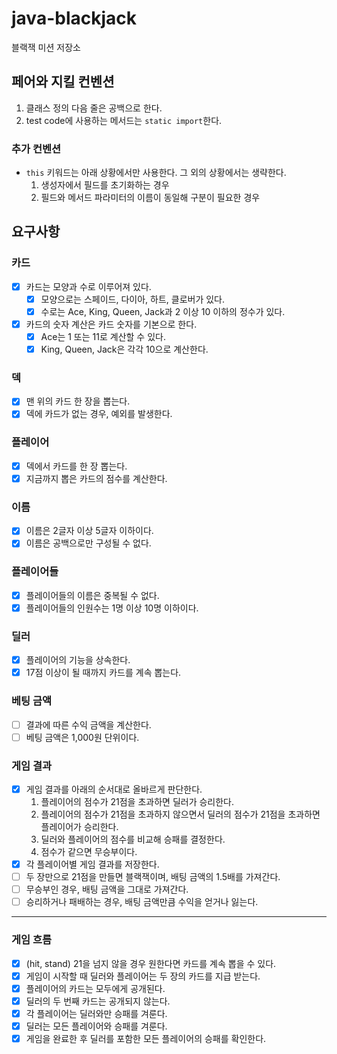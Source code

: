 # java-blackjack

블랙잭 미션 저장소

## 페어와 지킬 컨벤션
1. 클래스 정의 다음 줄은 공백으로 한다.
2. test code에 사용하는 메서드는 `static import`한다.

### 추가 컨벤션
- `this` 키워드는 아래 상황에서만 사용한다. 그 외의 상황에서는 생략한다.
  1. 생성자에서 필드를 초기화하는 경우
  2. 필드와 메서드 파라미터의 이름이 동일해 구분이 필요한 경우


## 요구사항
### 카드
- [x] 카드는 모양과 수로 이루어져 있다.
  - [x] 모양으로는 스페이드, 다이아, 하트, 클로버가 있다.
  - [x] 수로는 Ace, King, Queen, Jack과 2 이상 10 이하의 정수가 있다.
- [x] 카드의 숫자 계산은 카드 숫자를 기본으로 한다.
  - [x] Ace는 1 또는 11로 계산할 수 있다.
  - [x] King, Queen, Jack은 각각 10으로 계산한다.
  
### 덱
- [x] 맨 위의 카드 한 장을 뽑는다.
- [x] 덱에 카드가 없는 경우, 예외를 발생한다.

### 플레이어
- [x] 덱에서 카드를 한 장 뽑는다.
- [x] 지금까지 뽑은 카드의 점수를 계산한다.

### 이름
- [x] 이름은 2글자 이상 5글자 이하이다.
- [x] 이름은 공백으로만 구성될 수 없다.

### 플레이어들
- [x] 플레이어들의 이름은 중복될 수 없다.
- [x] 플레이어들의 인원수는 1명 이상 10명 이하이다.

### 딜러
- [x] 플레이어의 기능을 상속한다.
- [x] 17점 이상이 될 때까지 카드를 계속 뽑는다.

### 베팅 금액
- [ ] 결과에 따른 수익 금액을 계산한다.
- [ ] 베팅 금액은 1,000원 단위이다.

### 게임 결과
- [x] 게임 결과를 아래의 순서대로 올바르게 판단한다.
  1. 플레이어의 점수가 21점을 초과하면 딜러가 승리한다.
  2. 플레이어의 점수가 21점을 초과하지 않으면서 딜러의 점수가 21점을 초과하면 플레이어가 승리한다.
  3. 딜러와 플레이어의 점수를 비교해 승패를 결정한다.
  4. 점수가 같으면 무승부이다.
- [x] 각 플레이어별 게임 결과를 저장한다.
- [ ] 두 장만으로 21점을 만들면 블랙잭이며, 배팅 금액의 1.5배를 가져간다.
- [ ] 무승부인 경우, 배팅 금액을 그대로 가져간다.
- [ ] 승리하거나 패배하는 경우, 배팅 금액만큼 수익을 얻거나 잃는다.

---

### 게임 흐름
- [x] (hit, stand) 21을 넘지 않을 경우 원한다면 카드를 계속 뽑을 수 있다.
- [x] 게임이 시작할 때 딜러와 플레이어는 두 장의 카드를 지급 받는다.
- [x] 플레이어의 카드는 모두에게 공개된다.
- [x] 딜러의 두 번째 카드는 공개되지 않는다.
- [x] 각 플레이어는 딜러와만 승패를 겨룬다.
- [x] 딜러는 모든 플레이어와 승패를 겨룬다.
- [x] 게임을 완료한 후 딜러를 포함한 모든 플레이어의 승패를 확인한다.
